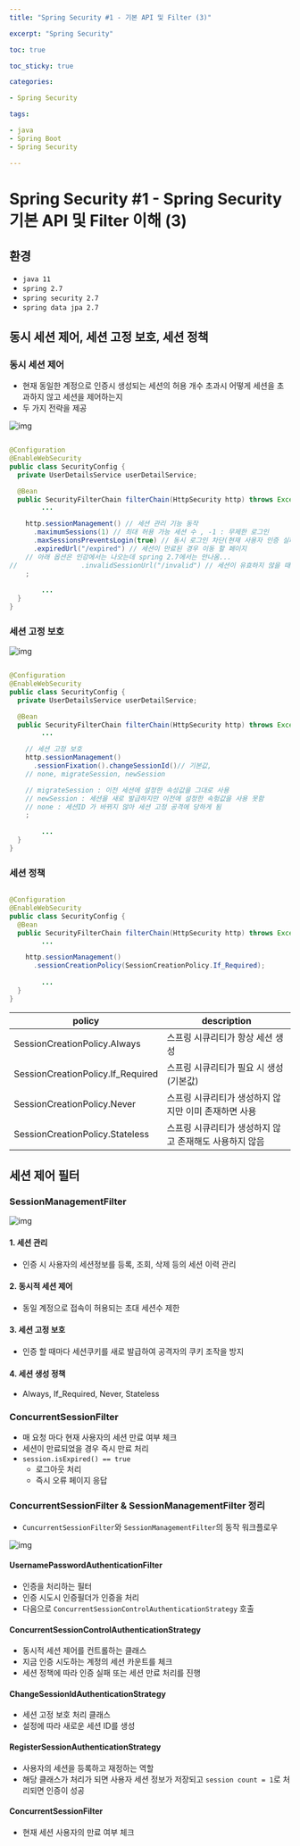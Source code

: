 ```yaml
---
title: "Spring Security #1 - 기본 API 및 Filter (3)"

excerpt: "Spring Security"

toc: true

toc_sticky: true

categories:

- Spring Security

tags:

- java
- Spring Boot
- Spring Security

---
```


# Spring Security #1 - Spring Security 기본 API 및 Filter 이해 (3)

## 환경

- `java 11`
- `spring 2.7`
- `spring security 2.7`
- `spring data jpa 2.7`

## 동시 세션 제어, 세션 고정 보호, 세션 정책

### 동시 세션 제어

- 현재 동일한 계정으로 인증시 생성되는 세션의 허용 개수 초과시 어떻게 세션을 초과하지 않고 세션을 제어하는지
- 두 가지 전략을 제공

![img]({{site.url}}/assets/images/spring_security/01/same_time_session.png)

```java

@Configuration
@EnableWebSecurity
public class SecurityConfig {
  private UserDetailsService userDetailService;

  @Bean
  public SecurityFilterChain filterChain(HttpSecurity http) throws Exception {
        ...

    http.sessionManagement() // 세션 관리 기능 동작
      .maximumSessions(1) // 최대 허용 가능 세션 수 , -1 : 무제한 로그인
      .maxSessionsPreventsLogin(true) // 동시 로그인 차단(현재 사용자 인증 실패), false: 기존 세션 만료(default)
      .expiredUrl("/expired") // 세션이 만료된 경우 이동 할 페이지
    // 아래 옵션은 인강에서는 나오는데 spring 2.7에서는 안나옴...
//                .invalidSessionUrl("/invalid") // 세션이 유효하지 않을 때 이동 할 페이지
    ;
        
        ...
  }
}
```

### 세션 고정 보호

![img]({{site.url}}/assets/images/spring_security/01/session_sticky_protection.png)

```java

@Configuration
@EnableWebSecurity
public class SecurityConfig {
  private UserDetailsService userDetailService;

  @Bean
  public SecurityFilterChain filterChain(HttpSecurity http) throws Exception {
        ...

    // 세션 고정 보호
    http.sessionManagement()
      .sessionFixation().changeSessionId()// 기본값,
    // none, migrateSession, newSession

    // migrateSession : 이전 세션에 설정한 속성값을 그대로 사용
    // newSession : 세션을 새로 발급하지만 이전에 설정한 속헝값을 사용 못함
    // none : 세션ID 가 바뀌지 않아 세션 고정 공격에 당하게 됨
    ;
        
        ...
  }
}
```

### 세션 정책

```java

@Configuration
@EnableWebSecurity
public class SecurityConfig {
  @Bean
  public SecurityFilterChain filterChain(HttpSecurity http) throws Exception {
        ...

    http.sessionManagement()
      .sessionCreationPolicy(SessionCreationPolicy.If_Required);
        
        ...
  }
}
```

| policy                            | description                    |
|-----------------------------------|--------------------------------|
| SessionCreationPolicy.Always      | 스프링 시큐리티가 항상 세션 생성             |
| SessionCreationPolicy.If_Required | 스프링 시큐리티가 필요 시 생성 (기본값)        |
| SessionCreationPolicy.Never       | 스프링 시큐리티가 생성하지 않지만 이미 존재하면 사용  |
| SessionCreationPolicy.Stateless   | 스프링 시큐리티가 생성하지 않고 존재해도 사용하지 않음 |

## 세션 제어 필터

### SessionManagementFilter

![img]({{site.url}}/assets/images/spring_security/01/current_management_filter.png)

#### 1. 세션 관리

- 인증 시 사용자의 세션정보를 등록, 조회, 삭제 등의 세션 이력 관리

#### 2. 동시적 세션 제어

- 동일 계정으로 접속이 허용되는 초대 세션수 제한

#### 3. 세션 고정 보호

- 인증 할 때마다 세션쿠키를 새로 발급하여 공격자의 쿠키 조작을 방지

#### 4. 세션 생성 정책

- Always, If_Required, Never, Stateless

### ConcurrentSessionFilter

- 매 요청 마다 현재 사용자의 세션 만료 여부 체크
- 세션이 만료되었을 경우 즉시 만료 처리
- `session.isExpired() == true`
  - 로그아웃 처리
  - 즉시 오류 페이지 응답

### ConcurrentSessionFilter & SessionManagementFilter 정리

- `CuncurrentSessionFilter`와 `SessionManagementFilter`의 동작 워크플로우

![img]({{site.url}}/assets/images/spring_security/01/session_work_flow.png)

#### UsernamePasswordAuthenticationFilter

- 인증을 처리하는 필터
- 인증 시도시 인증필더가 인증을 처리
- 다음으로 `ConcurrentSessionControlAuthenticationStrategy` 호출

#### ConcurrentSessionControlAuthenticationStrategy

- 동시적 세션 제어를 컨트롤하는 클래스
- 지금 인증 시도하는 계정의 세션 카운트를 체크
- 세션 정책에 따라 인증 실패 또는 세션 만료 처리를 진행

#### ChangeSessionIdAuthenticationStrategy

- 세션 고정 보호 처리 클래스
- 설정에 따라 새로운 세션 ID를 생성

#### RegisterSessionAuthenticationStrategy

- 사용자의 세션을 등록하고 재정하는 역할
- 해당 클래스가 처리가 되면 사용자 세션 정보가 저장되고 `session count = 1`로 처리되면 인증이 성공

#### ConcurrentSessionFilter

- 현재 세션 사용자의 만료 여부 체크
